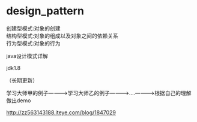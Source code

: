 # design_pattern

创建型模式:对象的创建  
结构型模式:对象的组成以及对象之间的依赖关系  
行为型模式:对象的行为

java设计模式详解

jdk1.8

（长期更新）

学习大师甲的例子————>学习大师乙的例子————>....————>根据自己的理解做出demo



http://zz563143188.iteye.com/blog/1847029